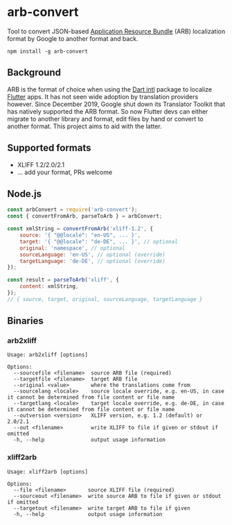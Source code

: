 # arb-convert

Tool to convert JSON-based [Application Resource Bundle](https://github.com/google/app-resource-bundle) (ARB) localization format by Google to another format and back.

```shell
npm install -g arb-convert
```

## Background
ARB is the format of choice when using the [Dart intl](https://pub.dev/packages/intl) package to localize [Flutter](https://flutter.dev/) apps. It has not seen wide adoption by translation providers however. Since December 2019, Google shut down its Translator Toolkit that has natively supported the ARB format. So now Flutter devs can either migrate to another library and format, edit files by hand or convert to another format. This project aims to aid with the latter.

## Supported formats

* XLIFF 1.2/2.0/2.1
* ... add your format, PRs welcome

## Node.js

```js
const arbConvert = require('arb-convert');
const { convertFromArb, parseToArb } = arbConvert;

const xmlString = convertFromArb('xliff-1.2', {
    source: '{ "@@locale": "en-US", ... }',
    target: '{ "@@locale": "de-DE", ... }', // optional
    original: 'namespace', // optional
    sourceLanguage: 'en-US', // optional (override)
    targetLanguage: 'de-DE', // optional (override)
});

const result = parseToArb('xliff', {
    content: xmlString,
});
// { source, target, original, sourceLanguage, targetLanguage }

```

## Binaries

### arb2xliff

```shell
Usage: arb2xliff [options]

Options:
  --sourcefile <filename>  source ARB file (required)
  --targetfile <filename>  target ARB file
  --original <value>       where the translations come from
  --sourcelang <locale>    source locale override, e.g. en-US, in case it cannot be determined from file content or file name
  --targetlang <locale>    target locale override, e.g. de-DE, in case it cannot be determined from file content or file name
  --outversion <version>   XLIFF version, e.g. 1.2 (default) or 2.0/2.1
  --out <filename>         write XLIFF to file if given or stdout if omitted
  -h, --help               output usage information
```

### xliff2arb

```shell
Usage: xliff2arb [options]

Options:
  --file <filename>       source XLIFF file (required)
  --sourceout <filename>  write source ARB to file if given or stdout if omitted
  --targetout <filename>  write target ARB to file if given
  -h, --help              output usage information
  ```
